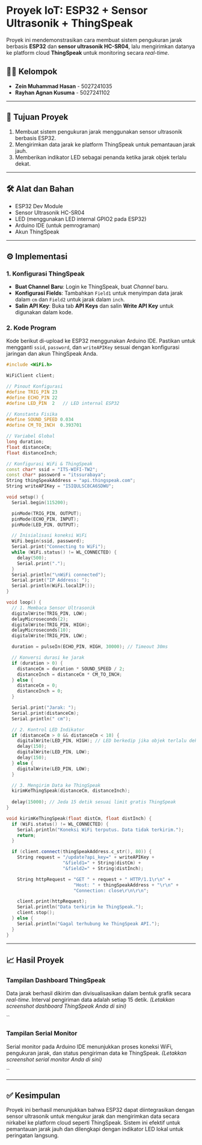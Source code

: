 # Proyek IoT: ESP32 + Sensor Ultrasonik + ThingSpeak

Proyek ini mendemonstrasikan cara membuat sistem pengukuran jarak berbasis **ESP32** dan **sensor ultrasonik HC-SR04**, lalu mengirimkan datanya ke platform cloud **ThingSpeak** untuk monitoring secara *real-time*.

## 👨‍💻 Kelompok
- **Zein Muhammad Hasan** - 5027241035
- **Rayhan Agnan Kusuma** - 5027241102

---

## 🎯 Tujuan Proyek
1.  Membuat sistem pengukuran jarak menggunakan sensor ultrasonik berbasis ESP32.
2.  Mengirimkan data jarak ke platform ThingSpeak untuk pemantauan jarak jauh.
3.  Memberikan indikator LED sebagai penanda ketika jarak objek terlalu dekat.

---

## 🛠️ Alat dan Bahan
* ESP32 Dev Module
* Sensor Ultrasonik HC-SR04
* LED (menggunakan LED internal GPIO2 pada ESP32)
* Arduino IDE (untuk pemrograman)
* Akun ThingSpeak

---

## ⚙️ Implementasi

### 1. Konfigurasi ThingSpeak
- **Buat Channel Baru**: Login ke ThingSpeak, buat *Channel* baru.
- **Konfigurasi Fields**: Tambahkan `Field1` untuk menyimpan data jarak dalam `cm` dan `Field2` untuk jarak dalam `inch`.
- **Salin API Key**: Buka tab **API Keys** dan salin **Write API Key** untuk digunakan dalam kode.

### 2. Kode Program
Kode berikut di-upload ke ESP32 menggunakan Arduino IDE. Pastikan untuk mengganti `ssid`, `password`, dan `writeAPIKey` sesuai dengan konfigurasi jaringan dan akun ThingSpeak Anda.

```cpp
#include <WiFi.h>

WiFiClient client;

// Pinout Konfigurasi
#define TRIG_PIN 23
#define ECHO_PIN 22
#define LED_PIN  2   // LED internal ESP32

// Konstanta Fisika
#define SOUND_SPEED 0.034
#define CM_TO_INCH  0.393701

// Variabel Global
long duration;
float distanceCm;
float distanceInch;

// Konfigurasi WiFi & ThingSpeak
const char* ssid = "ITS-WIFI-TW2";
const char* password = "itssurabaya";
String thingSpeakAddress = "api.thingspeak.com";
String writeAPIKey = "I5IQULSC8CA6SDWU";

void setup() {
  Serial.begin(115200);

  pinMode(TRIG_PIN, OUTPUT);
  pinMode(ECHO_PIN, INPUT);
  pinMode(LED_PIN, OUTPUT);

  // Inisialisasi koneksi WiFi
  WiFi.begin(ssid, password);
  Serial.print("Connecting to WiFi");
  while (WiFi.status() != WL_CONNECTED) {
    delay(500);
    Serial.print(".");
  }
  Serial.println("\nWiFi connected");
  Serial.print("IP Address: ");
  Serial.println(WiFi.localIP());
}

void loop() {
  // 1. Membaca Sensor Ultrasonik
  digitalWrite(TRIG_PIN, LOW);
  delayMicroseconds(2);
  digitalWrite(TRIG_PIN, HIGH);
  delayMicroseconds(10);
  digitalWrite(TRIG_PIN, LOW);

  duration = pulseIn(ECHO_PIN, HIGH, 30000); // Timeout 30ms

  // Konversi durasi ke jarak
  if (duration > 0) {
    distanceCm = duration * SOUND_SPEED / 2;
    distanceInch = distanceCm * CM_TO_INCH;
  } else {
    distanceCm = 0;
    distanceInch = 0;
  }

  Serial.print("Jarak: ");
  Serial.print(distanceCm);
  Serial.println(" cm");

  // 2. Kontrol LED Indikator
  if (distanceCm > 0 && distanceCm < 10) {
    digitalWrite(LED_PIN, HIGH); // LED berkedip jika objek terlalu dekat
    delay(150);
    digitalWrite(LED_PIN, LOW);
    delay(150);
  } else {
    digitalWrite(LED_PIN, LOW);
  }

  // 3. Mengirim Data ke ThingSpeak
  kirimKeThingSpeak(distanceCm, distanceInch);
  
  delay(15000); // Jeda 15 detik sesuai limit gratis ThingSpeak
}

void kirimKeThingSpeak(float distCm, float distInch) {
  if (WiFi.status() != WL_CONNECTED) {
    Serial.println("Koneksi WiFi terputus. Data tidak terkirim.");
    return;
  }

  if (client.connect(thingSpeakAddress.c_str(), 80)) {
    String request = "/update?api_key=" + writeAPIKey +
                     "&field1=" + String(distCm) +
                     "&field2=" + String(distInch);

    String httpRequest = "GET " + request + " HTTP/1.1\r\n" +
                         "Host: " + thingSpeakAddress + "\r\n" +
                         "Connection: close\r\n\r\n";

    client.print(httpRequest);
    Serial.println("Data terkirim ke ThingSpeak.");
    client.stop();
  } else {
    Serial.println("Gagal terhubung ke ThingSpeak API.");
  }
}
```

---

## 📈 Hasil Proyek

### Tampilan Dashboard ThingSpeak
Data jarak berhasil dikirim dan divisualisasikan dalam bentuk grafik secara *real-time*. Interval pengiriman data adalah setiap 15 detik.
*(Letakkan screenshot dashboard ThingSpeak Anda di sini)*

``

### Tampilan Serial Monitor
Serial monitor pada Arduino IDE menunjukkan proses koneksi WiFi, pengukuran jarak, dan status pengiriman data ke ThingSpeak.
*(Letakkan screenshot serial monitor Anda di sini)*

``

---

## ✅ Kesimpulan
Proyek ini berhasil menunjukkan bahwa ESP32 dapat diintegrasikan dengan sensor ultrasonik untuk mengukur jarak dan mengirimkan data secara nirkabel ke platform cloud seperti ThingSpeak. Sistem ini efektif untuk pemantauan jarak jauh dan dilengkapi dengan indikator LED lokal untuk peringatan langsung.
